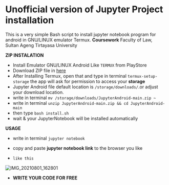 # Unofficial version of Jupyter Project installation
This is a very simple Bash script to install jupyter notebook program for android in GNU/LINUX emulator Termux. **Coursework** Faculty of Law, Sultan Ageng Tirtayasa University

**ZIP INSTALATION**
* Install Emulator GNU/LINUX Android Like `TERMUX` from PlayStore
* Download ZIP file in [here](https://github.com/tubagus-dev/JupyterAndroid/archive/refs/heads/main.zip)
* After Installing Termux, open that and type in terminal `termux-setup-storage` the app will ask for permission to access your **storage**
* Jupyter Android file default location is `/storage/downloads/`.or adjust your download location.
* write in terminal ```mv /storage/downloads/JupyterAndroid-main.zip ~```
* write in terminal ```unzip JupyterAndroid-main.zip && cd JupyterAndroid-main```
* then type ```bash install.sh```
* wait & your JupyterNotebook will be installed automatically

**USAGE**
* write in terminal  ```jupyter notebook```
* copy and paste **jupyter notebook link** to the browser you like

* `like this`

![IMG_20210801_162801](https://user-images.githubusercontent.com/85897078/127769395-43e4339b-8fd1-43cc-93c3-2b88c9793af8.jpg)

* **WRITE YOUR CODE FOR FREE**
